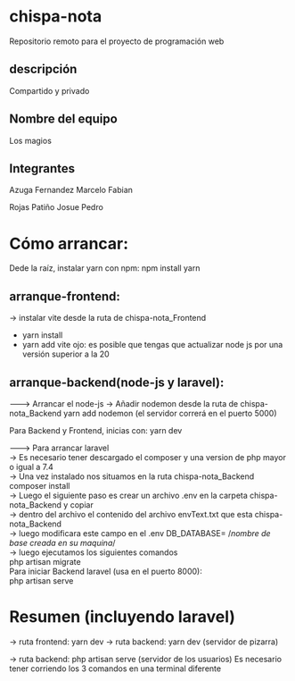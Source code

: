 # chispa-nota
Repositorio remoto para el proyecto de programación web
## descripción
Compartido y privado 
## Nombre del equipo 
Los magios
## Integrantes
Azuga Fernandez Marcelo Fabian

Rojas Patiño Josue Pedro
# Cómo arrancar:
Dede la raíz, instalar yarn con npm:
npm install yarn
## arranque-frontend:

-> instalar vite desde la ruta de chispa-nota_Frontend
- yarn install
- yarn add vite
ojo: es posible que tengas que actualizar node js por una versión superior a la 20

## arranque-backend(node-js y laravel):
---> Arrancar el node-js
-> Añadir nodemon desde la ruta de chispa-nota_Backend
yarn add nodemon
(el servidor correrá en el puerto 5000)

Para Backend y Frontend, inicias con:
yarn dev

---> Para arrancar laravel<br>
-> Es necesario tener descargado el composer y una version de php mayor o igual a 7.4<br>
-> Una vez instalado nos situamos en la ruta chispa-nota_Backend<br>
composer install<br>
-> Luego el siguiente paso es crear un archivo .env en la carpeta chispa-nota_Backend y copiar<br>
-> dentro del archivo el contenido del archivo envText.txt que esta chispa-nota_Backend<br>
-> luego modificara este campo en el .env DB_DATABASE= /*nombre de base creada en su maquina*/<br>
-> luego ejecutamos los siguientes comandos<br>
php artisan migrate<br>
Para iniciar Backend laravel (usa en el puerto 8000):<br>
php artisan serve<br>
# Resumen (incluyendo laravel)
-> ruta frontend: yarn dev
-> ruta backend: yarn dev (servidor de pizarra)

-> ruta backend: php artisan serve (servidor de los usuarios)
Es necesario tener corriendo los 3 comandos en una terminal diferente